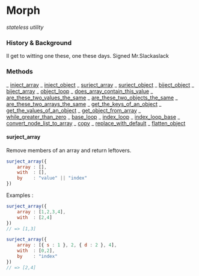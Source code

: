 Morph
=====
*stateless utility*

### History & Background
Il get to witting one these, one these days.
Signed Mr.Slackaslack

### Methods

 _ [inject_array](#inject_array)
 _ [inject_object](#inject_object)
 _ [surject_array](#surject_array)
 _ [surject_object](#surject_object)
 _ [biject_object](#biject_object)
 _ [biject_array](#biject_array)
 _ [object_loop](#object_loop)
 _ [does_array_contain_this_value](#does_array_contain_this_value)
 _ [are_these_two_values_the_same](#are_these_two_values_the_same)
 _ [are_these_two_objects_the_same](#are_these_two_objects_the_same)
 _ [are_these_two_arrays_the_same](#are_these_two_arrays_the_same)
 _ [get_the_keys_of_an_object](#get_the_keys_of_an_object)
 _ [get_the_values_of_an_object](#get_the_values_of_an_object)
 _ [get_object_from_array](#get_object_from_array)
 _ [while_greater_than_zero](#while_greater_than_zero)
 _ [base_loop](#base_loop)
 _ [index_loop](#index_loop)
 _ [index_loop_base](#index_loop_base)
 _ [convert_node_list_to_array](#convert_node_list_to_array)
 _ [copy](#copy)
 _ [replace_with_default](#replace_with_default)
 _ [flatten_object](#flatten_object)

#### surject_array

Remove members of an array and return leftovers.

```javascript
surject_array({
	array : [],
	with  : [],
	by    : "value" || "index"
})
```

Examples :

```javascript
surject_array({
	array : [1,2,3,4], 
	with  : [2,4]
}) 
// => [1,3]

surject_array({
	array : [{ s : 1 }, 2, { d : 2 }, 4],
	with  : [0,2],
	by    : "index"
})
// => [2,4]
```